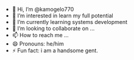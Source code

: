 - 👋 Hi, I’m @kamogelo770
- 👀 I’m interested in learn my full potential
- 🌱 I’m currently learning systems development
- 💞️ I’m looking to collaborate on ...
- 📫 How to reach me ...
- 😄 Pronouns: he/him
- ⚡ Fun fact: i am a handsome gent.

<!---
kamogelo770/kamogelo770 is a ✨ special ✨ repository because its `README.md` (this file) appears on your GitHub profile.
You can click the Preview link to take a look at your changes.
--->
